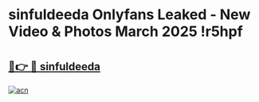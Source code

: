 # sinfuldeeda Onlyfans Leaked - New Video & Photos March 2025 !r5hpf

# <h2><a href="https://2e1xy9.iuczelnia.edu.pl?title=sinfuldeeda&ref=r5hpf">🔗👉 🔴 sinfuldeeda</a></h2>

[![acn](https://github.com/user-attachments/assets/0f9c940e-d8b0-45ae-aac7-cd30a18b3e1c)](https://2e1xy9.iuczelnia.edu.pl?title=sinfuldeeda&ref=r5hpf)

